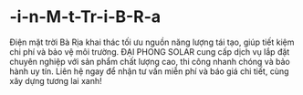 # -i-n-M-t-Tr-i-B-R-a
Điện mặt trời Bà Rịa khai thác tối ưu nguồn năng lượng tái tạo, giúp tiết kiệm chi phí và bảo vệ môi trường. ĐẠI PHONG SOLAR cung cấp dịch vụ lắp đặt chuyên nghiệp với sản phẩm chất lượng cao, thi công nhanh chóng và bảo hành uy tín. Liên hệ ngay để nhận tư vấn miễn phí và báo giá chi tiết, cùng xây dựng tương lai xanh!
